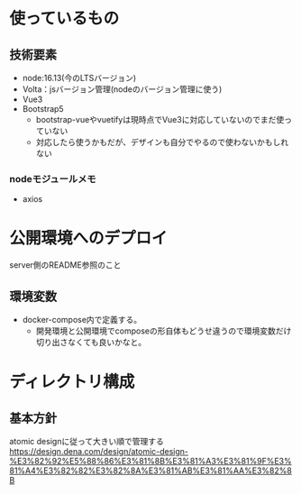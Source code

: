 # 使っているもの
## 技術要素
- node:16.13(今のLTSバージョン)
- Volta：jsバージョン管理(nodeのバージョン管理に使う)
- Vue3
- Bootstrap5
    - bootstrap-vueやvuetifyは現時点でVue3に対応していないのでまだ使っていない
    - 対応したら使うかもだが、デザインも自分でやるので使わないかもしれない


### nodeモジュールメモ  
- axios 

# 公開環境へのデプロイ
server側のREADME参照のこと
## 環境変数
- docker-compose内で定義する。
  - 開発環境と公開環境でcomposeの形自体もどうせ違うので環境変数だけ切り出さなくても良いかなと。

# ディレクトリ構成
## 基本方針
atomic designに従って大きい順で管理する  
https://design.dena.com/design/atomic-design-%E3%82%92%E5%88%86%E3%81%8B%E3%81%A3%E3%81%9F%E3%81%A4%E3%82%82%E3%82%8A%E3%81%AB%E3%81%AA%E3%82%8B

